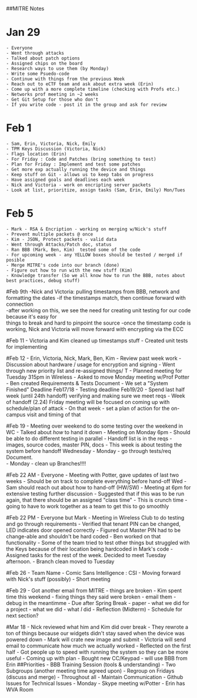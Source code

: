 ##MITRE Notes  

# Jan 29
	- Everyone 
	- Went through attacks
	- Talked about patch options 
	- Assigned chips on the board 
	- Research ways to use them (by Monday)
	- Write some Psuedo-code
	- Continue with things from the previous Week
	- Reach out to eCTF team and ask about extra week (Erin)
	- Come up with a more complete timeline (checking with Profs etc.)
	- Networks prof meeting in ~2 weeks
	- Get Git Setup for those who don't
	- If you write code - post it in the group and ask for review

# Feb 1 
	- Sam, Erin, Victoria, Nick, Emily
	- TPM Keys Discussion (Victoria, Nick)
	- Flags location (Erin)
	- For Friday : Code and Patches (bring something to test)
	- Plan for Friday : Implement and test some patches
	- Get more exp actually running the device and things
	- Keep stuff on Git - allows us to keep tabs on progress
	- Have assigned goals and deadlines each week
	- Nick and Victoria - work on encripting server packets
	- Look at list, prioritize, assign tasks (Sam, Erin, Emily) Mon/Tues

# Feb 5  
	- Mark - RSA & Encription - working on merging w/Nick's stuff 
	- Prevent multiple packets @ once 
	- Kim - JSON, Protect packets - valid data
	- Went through Attacks/Patch doc, status
	- Ran BBB (Mark, Ben, Kim)  tested some of the code
	- For upcoming week - any YELLOW boxes should be tested / merged if posible 
	- Merge MITRE's code into our branch (done)
	- Figure out how to run with the new stuff (Kim)
	- Knowledge transfer (So we all know how to run the BBB, notes about best practices, debug stuff)

#Feb 9th
	-Nick and Victoria: pulling timestamps from BBB, network and formatting the dates 
	-if the timestamps match, then continue forward with connection 		
	-after working on this, we see the need for creating unit testing for our code because it's easy for         
	things to break and hard to pinpoint the source
	-once the timestamp code is working, Nick and Victoria will move forward with encrypting via the ECC   

#Feb 11
	- Victoria and Kim cleaned up timestamps stuff
	- Created unit tests for implementing   

#Feb 12 
	- Erin, Victoria, Nick, Mark, Ben, Kim
	- Review past week work 
	- Discussion about hardware / usage for encryption and signing 
	- Went through new priority list and re-assigned things/ T
	- Planned meeting for Tuesday 315pm  in Wireless
	- Asked to move Monday meeting w/Prof Potter 
	- Ben created Requirements & Tests Document 
	- We set a "System Finished" Deadline Feb17/18 
	- Testing deadline Feb19/20
	- Spend last half week (until 24th handoff) verifying and making sure we meet reqs
	- Week of handoff (2.24) Friday meeting will be focused on coming up with schedule/plan of attack
	- On that week - set a plan of action for the  on-campus visit and timing of that  

#Feb 19
	- Meeting over weekend to do some testing over the weekend in WC
	- Talked about *how* to hand it down 
	- Meeting on Monday 6pm
	- Should be able to do different testing in parallel
	- Handoff list is in the reqs - images, source codes, master PIN, docs
	- This week is about testing the system before handoff Wednesday
	- Monday - go through tests/req Document.  
	- Monday - clean up Branches!!!!  

#Feb 22 AM
	- Everyone 
	- Meeting with Potter, gave updates of last two weeks
	- Should be on track to complete everything before hand-off Wed
	- Sam should reach out about how to hand-off (HW/SW)
	- Meeting at 6pm for extensive testing further discussion
	- Suggested that if this was to be run again, that there should be an assigned "class time"
	- This is crunch time - going to have to work together as a team to get this to go smoothly

#Feb 22 PM
	- Everyone but Mark
	- Meeting in Wireless Club to do testing and go through requirements
	- Verified that tenant PIN can be changed, LED indicates door opened correctly
	- Figured out Master PIN had to be change-able and shouldn't be hard coded 
	- Ben worked on that functionality
	- Some of the team tried to test other things but struggled with the Keys because of their location being hardcoded
	in Mark's code
	- Assigned tasks for the rest of the week.  Decided to meet Tuesday afternoon. 
	- Branch clean moved to Tuesday 
	
#Feb 26
	- Team Name - Comic Sans Intelligence : CSI
	- Moving forward with Nick's stuff (possibly)
	- Short meeting

#Feb 29
	- Got another email from MITRE - things are broken 
	- Kim spent time this weekend - fixing things they said were broken
	- email them - debug in the meantimme
	- Due after Spring Break - paper - what we did for a project - what we did - what *I* did - Reflection (Midterm)
	- Schedule for next section?

#Mar 18
	- Nick reviewed what him and Kim did over break
	- They rewrote a ton of things because our widgets didn't stay saved when the device was powered down
	- Mark will crate new image and submit 
	- Victoria will send email to communicate how much we actually worked
	- Reflected on the first half
	- Got people up to speed with running the system so they can be more useful
	- Coming up with plan 
	- Bought new CC/Keypad - will use BBB from Erin 
	##Priorities 
		- BBB Training Session (tools & understanding)
		- Two Subgroups (another meeting time agreed upon)
		- Regroup on Fridays (discuss and merge)
		- Throughout all - Maintain Communication - Github Issues for Technical Issues 
	- Monday - Skype meeting w/Potter - Erin has WVA Room 
	
